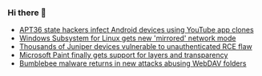### Hi there 👋

<!--START_SECTION:feed-->
* [APT36 state hackers infect Android devices using YouTube app clones](https://www.bleepingcomputer.com/news/security/apt36-state-hackers-infect-android-devices-using-youtube-app-clones/)
* [Windows Subsystem for Linux gets new 'mirrored' network mode](https://www.bleepingcomputer.com/news/microsoft/windows-subsystem-for-linux-gets-new-mirrored-network-mode/)
* [Thousands of Juniper devices vulnerable to unauthenticated RCE flaw](https://www.bleepingcomputer.com/news/security/thousands-of-juniper-devices-vulnerable-to-unauthenticated-rce-flaw/)
* [Microsoft Paint finally gets support for layers and transparency](https://www.bleepingcomputer.com/news/microsoft/microsoft-paint-finally-gets-support-for-layers-and-transparency/)
* [Bumblebee malware returns in new attacks abusing WebDAV folders](https://www.bleepingcomputer.com/news/security/bumblebee-malware-returns-in-new-attacks-abusing-webdav-folders/)
<!--END_SECTION:feed-->

<!--
**frankenk/frankenk** is a ✨ _special_ ✨ repository because its `README.md` (this file) appears on your GitHub profile.

Here are some ideas to get you started:

- 🔭 I’m currently working on ...
- 🌱 I’m currently learning ...
- 👯 I’m looking to collaborate on ...
- 🤔 I’m looking for help with ...
- 💬 Ask me about ...
- 📫 How to reach me: ...
- 😄 Pronouns: ...
- ⚡ Fun fact: ...
-->



